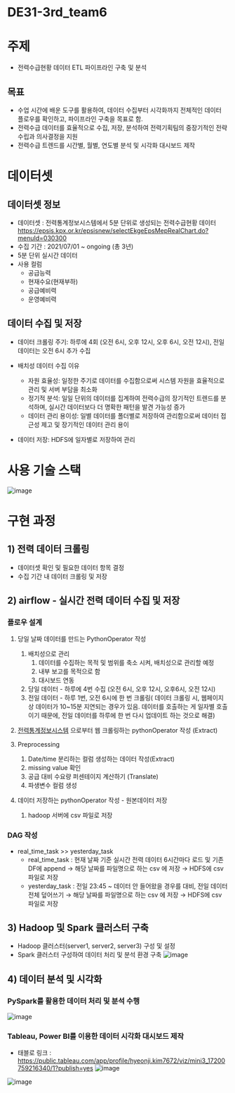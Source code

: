 # DE31-3rd_team6

# 주제
- 전력수급현황 데이터 ETL 파이프라인 구축 및 분석

## 목표
- 수업 시간에 배운 도구를 활용하여, 데이터 수집부터 시각화까지 전체적인 데이터 플로우를 확인하고, 파이프라인 구축을 목표로 함.
- 전력수급 데이터를 효율적으로 수집, 저장, 분석하여 전력기획팀의 중장기적인 전략 수립과 의사결정을 지원
- 전력수급 트렌드를 시간별, 월별, 연도별 분석 및 시각화 대시보드 제작

# 데이터셋
## 데이터셋 정보
- 데이터셋 : 전력통계정보시스템에서 5분 단위로 생성되는 전력수급현황 데이터
https://epsis.kpx.or.kr/epsisnew/selectEkgeEpsMepRealChart.do?menuId=030300
- 수집 기간 : 2021/07/01 ~ ongoing (총 3년)
- 5분 단위 실시간 데이터
- 사용 컬럼
  - 공급능력
  - 현재수요(현재부하)
  - 공급예비력
  - 운영예비력

## 데이터 수집 및 저장
- 데이터 크롤링 주기: 
  하루에 4회 (오전 6시, 오후 12시, 오후 6시, 오전 12시), 전일 데이터는 오전 6시 추가 수집

- 배치성 데이터 수집 이유
  - 자원 효율성: 
  일정한 주기로 데이터를 수집함으로써 시스템 자원을 효율적으로 관리 및 서버 부담을 최소화
  - 정기적 분석: 
  일일 단위의 데이터를 집계하여 전력수급의 장기적인 트렌드를 분석하며, 실시간 데이터보다 더 명확한   패턴을 발견 가능성 증가
  - 데이터 관리 용이성: 
  일별 데이터를 폴더별로 저장하여 관리함으로써 데이터 접근성 제고 및 장기적인 데이터 관리 용이

- 데이터 저장: 
HDFS에 일자별로 저장하여 관리


# 사용 기술 스택
![image](https://github.com/pladata-encore/DE31-3rd_team6/assets/155427737/1eaa9172-27ca-4830-9765-200a482b66f6)


# 구현 과정

## 1) 전력 데이터 크롤링
- 데이터셋 확인 및 필요한 데이터 항목 결정
- 수집 기간 내 데이터 크롤링 및 저장

## 2) airflow - 실시간 전력 데이터 수집 및 저장

### 플로우 설계
1. 당일 날짜 데이터를 만드는 PythonOperator 작성
    1. 배치성으로 관리
        1. 데이터를 수집하는 목적 및 범위를 축소 시켜, 배치성으로 관리할 예정
        2. 내부 보고를 목적으로 함
        3. 대시보드 연동
    2. 당일 데이터 - 하루에 4번 수집 (오전 6시, 오후 12시, 오후6시, 오전 12시)
    3. 전일 데이터 - 하루 1번, 오전 6시에 한 번 크롤링( 데이터 크롤링 시, 웹페이지 상 데이터가 10~15분 지연되는 경우가 있음. 데이터를 호출하는 게 일자별 호출이기 때문에, 전일 데이터를 하루에 한 번 다시 업데이트 하는 것으로 해결)

2. [전력통계정보시스템](https://epsis.kpx.or.kr/epsisnew/selectEkgeEpsMepRealChart.do?menuId=030300&locale=) 으로부터 웹 크롤링하는 pythonOperator 작성 (Extract)

3. Preprocessing 
    1. Date/time 분리하는 컬럼 생성하는 데이터 작성(Extract)
    2. missing value 확인
    3. 공급 대비 수요량 퍼센테이지 계산하기 (Translate)
    4. 파생변수 컬럼 생성

4. 데이터 저장하는 pythonOperator 작성 - 원본데이터 저장
    1. hadoop 서버에 csv 파일로 저장
  
### DAG 작성
- real_time_task >> yesterday_task
  - real_time_task : 현재 날짜 기준 실시간 전력 데이터 6시간마다 로드 및 기존 DF에 append → 해당 날짜를 파일명으로 하는 csv 에 저장 → HDFS에 csv 파일로 저장
  - yesterday_task : 전일 23:45 ~ 데이터 안 들어왔을 경우를 대비, 전일 데이터 전체 덮어쓰기 → 해당 날짜를 파일명으로 하는 csv 에 저장 → HDFS에 csv 파일로 저장


## 3) Hadoop 및 Spark 클러스터 구축
- Hadoop 클러스터(server1, server2, server3) 구성 및 설정
- Spark 클러스터 구성하여 데이터 처리 및 분석 환경 구축
![image](https://github.com/pladata-encore/DE31-3rd_team6/assets/155427737/8c48dc72-a418-4b6f-8939-656967c4f8f9)

## 4) 데이터 분석 및 시각화

### PySpark를 활용한 데이터 처리 및 분석 수행

![image](https://github.com/pladata-encore/DE31-3rd_team6/assets/155427737/ed91c8e1-3447-4554-b118-fb25eccdfb83)

### Tableau, Power BI를 이용한 데이터 시각화 대시보드 제작
  - 태블로 링크 : https://public.tableau.com/app/profile/hyeonji.kim7672/viz/mini3_17200759216340/1?publish=yes
![image](https://github.com/pladata-encore/DE31-3rd_team6/assets/155427737/f7aaec71-31cb-4425-865d-5a11c428fc79)

![image](https://github.com/pladata-encore/DE31-3rd_team6/assets/155427737/64c4dc41-9e80-4f21-ac45-56a243fe60da)


